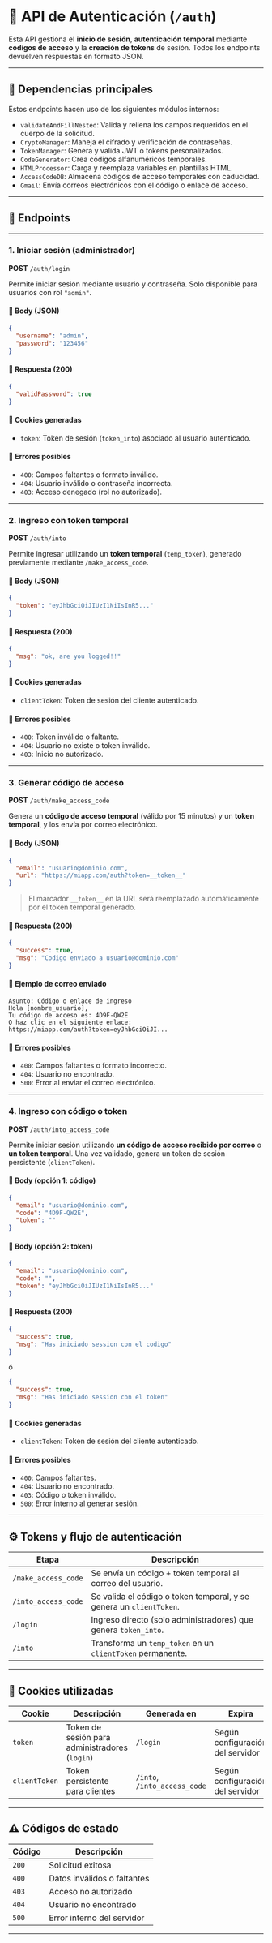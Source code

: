 
# 🔐 API de Autenticación (`/auth`)

Esta API gestiona el **inicio de sesión**, **autenticación temporal** mediante **códigos de acceso** y la **creación de tokens** de sesión.
Todos los endpoints devuelven respuestas en formato JSON.

---

## 🧩 Dependencias principales

Estos endpoints hacen uso de los siguientes módulos internos:

* `validateAndFillNested`: Valida y rellena los campos requeridos en el cuerpo de la solicitud.
* `CryptoManager`: Maneja el cifrado y verificación de contraseñas.
* `TokenManager`: Genera y valida JWT o tokens personalizados.
* `CodeGenerator`: Crea códigos alfanuméricos temporales.
* `HTMLProcessor`: Carga y reemplaza variables en plantillas HTML.
* `AccessCodeDB`: Almacena códigos de acceso temporales con caducidad.
* `Gmail`: Envía correos electrónicos con el código o enlace de acceso.

---

## 🧾 Endpoints

---

### **1. Iniciar sesión (administrador)**

**POST** `/auth/login`

Permite iniciar sesión mediante usuario y contraseña.
Solo disponible para usuarios con rol `"admin"`.

#### 🔸 Body (JSON)

```json
{
  "username": "admin",
  "password": "123456"
}
```

#### 🔸 Respuesta (200)

```json
{
  "validPassword": true
}
```

#### 🔸 Cookies generadas

* `token`: Token de sesión (`token_into`) asociado al usuario autenticado.

#### 🔸 Errores posibles

* `400`: Campos faltantes o formato inválido.
* `404`: Usuario inválido o contraseña incorrecta.
* `403`: Acceso denegado (rol no autorizado).

---

### **2. Ingreso con token temporal**

**POST** `/auth/into`

Permite ingresar utilizando un **token temporal** (`temp_token`), generado previamente mediante `/make_access_code`.

#### 🔸 Body (JSON)

```json
{
  "token": "eyJhbGciOiJIUzI1NiIsInR5..."
}
```

#### 🔸 Respuesta (200)

```json
{
  "msg": "ok, are you logged!!"
}
```

#### 🔸 Cookies generadas

* `clientToken`: Token de sesión del cliente autenticado.

#### 🔸 Errores posibles

* `400`: Token inválido o faltante.
* `404`: Usuario no existe o token inválido.
* `403`: Inicio no autorizado.

---

### **3. Generar código de acceso**

**POST** `/auth/make_access_code`

Genera un **código de acceso temporal** (válido por 15 minutos) y un **token temporal**, y los envía por correo electrónico.

#### 🔸 Body (JSON)

```json
{
  "email": "usuario@dominio.com",
  "url": "https://miapp.com/auth?token=__token__"
}
```

> El marcador `__token__` en la URL será reemplazado automáticamente por el token temporal generado.

#### 🔸 Respuesta (200)

```json
{
  "success": true,
  "msg": "Codigo enviado a usuario@dominio.com"
}
```

#### 🔸 Ejemplo de correo enviado

```
Asunto: Código o enlace de ingreso
Hola [nombre_usuario],
Tu código de acceso es: 4D9F-QW2E
O haz clic en el siguiente enlace:
https://miapp.com/auth?token=eyJhbGciOiJI...
```

#### 🔸 Errores posibles

* `400`: Campos faltantes o formato incorrecto.
* `404`: Usuario no encontrado.
* `500`: Error al enviar el correo electrónico.

---

### **4. Ingreso con código o token**

**POST** `/auth/into_access_code`

Permite iniciar sesión utilizando **un código de acceso recibido por correo** o **un token temporal**.
Una vez validado, genera un token de sesión persistente (`clientToken`).

#### 🔸 Body (opción 1: código)

```json
{
  "email": "usuario@dominio.com",
  "code": "4D9F-QW2E",
  "token": ""
}
```

#### 🔸 Body (opción 2: token)

```json
{
  "email": "usuario@dominio.com",
  "code": "",
  "token": "eyJhbGciOiJIUzI1NiIsInR5..."
}
```

#### 🔸 Respuesta (200)

```json
{
  "success": true,
  "msg": "Has iniciado session con el codigo"
}
```

ó

```json
{
  "success": true,
  "msg": "Has iniciado session con el token"
}
```

#### 🔸 Cookies generadas

* `clientToken`: Token de sesión del cliente autenticado.

#### 🔸 Errores posibles

* `400`: Campos faltantes.
* `404`: Usuario no encontrado.
* `403`: Código o token inválido.
* `500`: Error interno al generar sesión.

---

## ⚙️ Tokens y flujo de autenticación

| Etapa               | Descripción                                                         |
| ------------------- | ------------------------------------------------------------------- |
| `/make_access_code` | Se envía un código + token temporal al correo del usuario.          |
| `/into_access_code` | Se valida el código o token temporal, y se genera un `clientToken`. |
| `/login`            | Ingreso directo (solo administradores) que genera `token_into`.     |
| `/into`             | Transforma un `temp_token` en un `clientToken` permanente.          |

---

## 🧁 Cookies utilizadas

| Cookie        | Descripción                                    | Generada en                  | Expira                           |
| ------------- | ---------------------------------------------- | ---------------------------- | -------------------------------- |
| `token`       | Token de sesión para administradores (`login`) | `/login`                     | Según configuración del servidor |
| `clientToken` | Token persistente para clientes                | `/into`, `/into_access_code` | Según configuración del servidor |

---

## ⚠️ Códigos de estado

| Código | Descripción                 |
| ------ | --------------------------- |
| `200`  | Solicitud exitosa           |
| `400`  | Datos inválidos o faltantes |
| `403`  | Acceso no autorizado        |
| `404`  | Usuario no encontrado       |
| `500`  | Error interno del servidor  |

---


